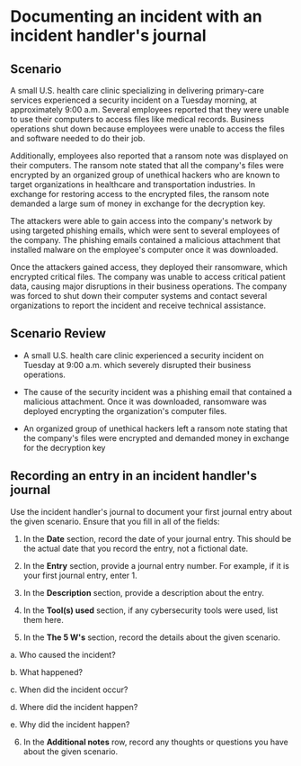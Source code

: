 # Documenting an incident with an incident handler's journal

## Scenario 

A small U.S. health care clinic specializing in delivering primary-care services experienced a security incident on a Tuesday morning, at approximately 9:00 a.m. Several employees reported that they were unable to use their computers to access files like medical records. Business operations shut down because employees were unable to access the files and software needed to do their job.

Additionally, employees also reported that a ransom note was displayed on their computers. The ransom note stated that all the company's files were encrypted by an organized group of unethical hackers who are known to target organizations in healthcare and transportation industries. In exchange for restoring access to the encrypted files, the ransom note demanded a large sum of money in exchange for the decryption key. 

The attackers were able to gain access into the company's network by using targeted phishing emails, which were sent to several employees of the company. The phishing emails contained a malicious attachment that installed malware on the employee's computer once it was downloaded.

Once the attackers gained access, they deployed their ransomware, which encrypted critical files. The company was unable to access critical patient data, causing major disruptions in their business operations. The company was forced to shut down their computer systems and contact several organizations to report the incident and receive technical assistance.

## Scenario Review

* A small U.S. health care clinic experienced a security incident on Tuesday at 9:00 a.m. which severely disrupted their business operations.

* The cause of the security incident was a phishing email that contained a malicious attachment. Once it was downloaded, ransomware was deployed encrypting the organization's computer files.

* An organized group of unethical hackers left a ransom note stating that the company's files were encrypted and demanded money in exchange for the decryption key

## Recording an entry in an incident handler's journal
Use the incident handler's journal to document your first journal entry about the given scenario. Ensure that you fill in all of the fields:

1. In the **Date** section, record the date of your journal entry. This should be the actual date that you record the entry, not a fictional date.

2. In the **Entry** section, provide a journal entry number. For example, if it is your first journal entry, enter 1.

3. In the **Description** section, provide a description about the entry.

4. In the **Tool(s) used** section, if any cybersecurity tools were used, list them here. 

5. In the **The 5 W's** section, record the details about the given scenario.

  a. Who caused the incident?

  b. What happened?

  c. When did the incident occur?

  d. Where did the incident happen?

  e. Why did the incident happen?

6. In the **Additional notes** row, record any thoughts or questions you have about the given scenario.
